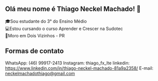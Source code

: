 ## Olá meu nome é Thiago Neckel Machado! 👋

🎓Sou estudante do 3° do Ensino Médio <br>
💻Estou cursando o curso Aprender e Crescer na Sudotec <br>
📍Moro em Dois Vizinhos - PR

## **Formas de contato**
WhatsApp: (46) 99917-2413
Instagram: thiago_fx_lte
linkedin: https://www.linkedin.com/in/thiago-neckel-machado-81a9a2358/
E-mail: neckelmachadothiago@gmail.com
